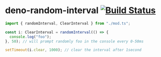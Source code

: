 # deno-random-interval [![Build Status](https://travis-ci.org/zekth/deno-random-interval.svg?branch=master)](https://travis-ci.org/zekth/deno-random-interval)

```ts
import { randomInterval, ClearInterval } from "./mod.ts";

const i: ClearInterval = randomInterval(() => {
  console.log("foo");
}, 50); // will prompt randomly foo in the console every 0-50ms

setTimeout(i.clear, 1000); // clear the interval after 1second

```